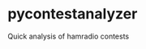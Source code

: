 <!-- <img src="docs/images/ALMO_overlord.png"
  height="200"
  style="display:block;margin-left:auto;margin-right:auto;"
/> -->

# pycontestanalyzer

Quick analysis of hamradio contests
